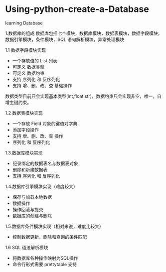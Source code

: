 # Using-python-create-a-Database
learning Database

1.数据库的组成
数据库包括七个模块，数据库模块，数据表模块，数据字段模块，数据引擎模块，条件模块，SQL 语句解析模块，异常处理模块

1.1 数据字段模块实现  
* 一个存放值的 List 列表
* 可定义 数据类型
* 可定义 数据约束 
* 支持 序列化 和 反序列化
* 支持 增、删、改、查 基础操作

数据类型目前只会实现基本类型(int,float,str)，数据约束只会实现非空，唯一，自增主键约束。  

1.2 数据表模块实现  
* 一个存放 Field 对象的键值对字典
* 添加字段操作
* 支持 增、删、改、查 操作
* 序列化 和 反序列化

1.3.数据库模块实现  
* 纪录绑定的数据表名与数据表对象
* 删除和新建数据表
* 支持 序列化 和 反序列化  

1.4.数据库引擎模块实现（难度较大）
* 保存与加载本地数据
* 数据操作
* 操作回滚与提交
* 数据库的创建与删除  

1.5.数据库条件模块实现（相对来说，难度比较大）
* 控制数据更新，删除和查询的条件匹配 

1.6 SQL 语法解析模块
* 将数据库各种操作映射为SQL操作
* 命令行形式需要 prettytable 支持


